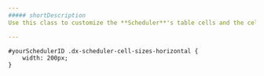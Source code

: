 ```yaml
---
##### shortDescription
Use this class to customize the **Scheduler**'s table cells and the cells above them (in the day scale, all-day panel, etc.). For example, you can change the cell's width and keep all the elements aligned.

---
```

<!--CSS-->
    #yourSchedulerID .dx-scheduler-cell-sizes-horizontal {
        width: 200px;
    }
